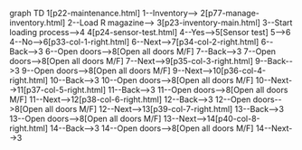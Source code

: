 
graph TD
1[p22-maintenance.html]
1--Inventory-->
2[p77-manage-inventory.html]
2--Load R magazine-->
3[p23-inventory-main.html]
3--Start loading process-->4
4[p24-sensor-test.html]
4--Yes-->5[Sensor test]
5-->6
4--No-->6[p33-col-1-right.html]
6--Next-->7[p34-col-2-right.html]
6--Back-->3
6--Open doors-->8[Open all doors M/F]
7--Back-->3
7--Open doors-->8[Open all doors M/F]
7--Next-->9[p35-col-3-right.html]
9--Back-->3
9--Open doors-->8[Open all doors M/F]
9--Next-->10[p36-col-4-right.html]
10--Back-->3
10--Open doors-->8[Open all doors M/F]
10--Next-->11[p37-col-5-right.html]
11--Back-->3
11--Open doors-->8[Open all doors M/F]
11--Next-->12[p38-col-6-right.html]
12--Back-->3
12--Open doors-->8[Open all doors M/F]
12--Next-->13[p39-col-7-right.html]
13--Back-->3
13--Open doors-->8[Open all doors M/F]
13--Next-->14[p40-col-8-right.html]
14--Back-->3
14--Open doors-->8[Open all doors M/F]
14--Next-->3
